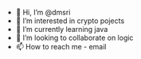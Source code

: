 - 👋 Hi, I’m @dmsri
- 👀 I’m interested in crypto pojects
- 🌱 I’m currently learning java
- 💞️ I’m looking to collaborate on logic
- 📫 How to reach me - email

<!---
dmsri/dmsri is a ✨ special ✨ repository because its `README.md` (this file) appears on your GitHub profile.
You can click the Preview link to take a look at your changes.
--->
